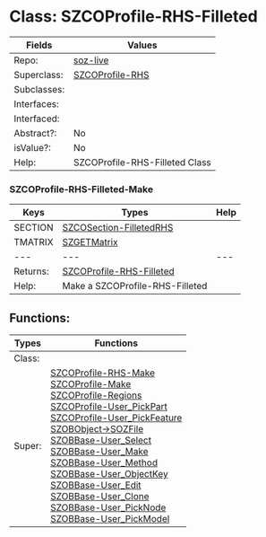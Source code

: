 
# Class:	SZCOProfile-RHS-Filleted

| Fields | Values |
| --------- | --------- |
| Repo: | [soz-live](/repos/soz-live.html) |
| Superclass: | [SZCOProfile-RHS](SZCOProfile-RHS.html) |
| Subclasses: |  |
| Interfaces: |  |
| Interfaced: |  |
| Abstract?: | No |
| isValue?: | No |
| Help: | SZCOProfile-RHS-Filleted Class |

### SZCOProfile-RHS-Filleted-Make

| Keys | Types | Help |
| --------- | --------- | --------- |
| SECTION | [SZCOSection-FilletedRHS](SZCOSection-FilletedRHS.html) |  |
| TMATRIX | [SZGETMatrix](SZGETMatrix.html) |  |
| --- | --- | --- |
| Returns: | [SZCOProfile-RHS-Filleted](SZCOProfile-RHS-Filleted.html) |
| Help: | Make a SZCOProfile-RHS-Filleted |


## Functions:

| Types | Functions |
| --------- | --------- |
| Class: |  |
| Super: | [SZCOProfile-RHS-Make](SZCOProfile-RHS.html) <br> [SZCOProfile-Make](SZCOProfile.html) <br> [SZCOProfile-Regions](SZCOProfile.html) <br> [SZCOProfile-User_PickPart](SZCOProfile.html) <br> [SZCOProfile-User_PickFeature](SZCOProfile.html) <br> [SZOBObject->SOZFile](SZOBObject.html) <br> [SZOBBase-User_Select](SZOBBase.html) <br> [SZOBBase-User_Make](SZOBBase.html) <br> [SZOBBase-User_Method](SZOBBase.html) <br> [SZOBBase-User_ObjectKey](SZOBBase.html) <br> [SZOBBase-User_Edit](SZOBBase.html) <br> [SZOBBase-User_Clone](SZOBBase.html) <br> [SZOBBase-User_PickNode](SZOBBase.html) <br> [SZOBBase-User_PickModel](SZOBBase.html) |


